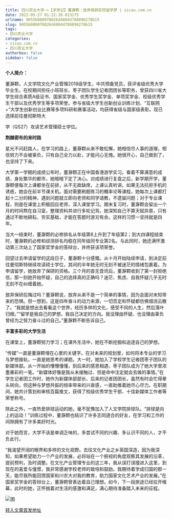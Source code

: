 ```yaml
---
title: 四川农业大学->【求学记】董瀞颗：放弃保研实现留学梦 | sicau.com.cn
date: 2022-05-27 01:22:10.013175
urlname: 9055b0800f8026d4804d788896278b15
slug: 9055b0800f8026d4804d788896278b15
tags: 
- 四川农业大学
categories:
- sicau.com.cn
- 四川农业大学
authorbox: false
sidebar: false
---
```

**个人简介：**

董瀞颗，人文学院文化产业管理2018级学生，中共预备党员，获评省级优秀大学毕业生。在校期间担任小班班长、枣子团队学生记者团团长等职务，曾获四川省大学生综合素质A级证书、国家奖学金、优秀学生奖学金、单项奖学金、校级优秀学生干部以及优秀学生等多项荣誉。参与省级大学生创新创业训练计划、“互联网+”大学生创新创业比赛等多项科研和赛事活动，均获得省级与国家级表彰。现已选择前往曼彻斯特大
<!--more-->
学（QS27）攻读艺术管理硕士学位。  

**荆棘密布的来时路**

星光不问赶路人，在学习的路上，董瀞颗从来不敢松懈，她相信尽人事的道理，相信努力不会被辜负，只有自己全力以赴，才能问心无愧。她很开心，自己做到了，也坚持了下来。

大学第一学期的成绩公布时，董瀞颗正在中国香港游学实习。看着不算满意的成绩，身处繁华的都市，她暗暗下定了决心。对成绩进行复盘之后，新学期开学，董瀞颗便每次上课都坐在前排，从不无故缺席，上课认真听讲。如果无法抗拒手机的诱惑，她会在前半节课关机。面对需要刷题练习的概率论等课程，她每次上课都打起十二分的精神，遇到问题就立即向老师和同学请教，不遗留问题；对于专业课程，则是在课堂上积极回应老师，深入课堂学习。期末复习时，董瀞颗会留出一个月的时间熬在自习室，整理资料并进行多轮记背。她深知自己不算天赋异禀，只有通过不断地耕耘、夯实基础，才能在答题时游刃有余。这样的习惯一坚持就是四年。

当大一结束时，董瀞颗的必修排名从年级第8上升到了年级第2；到大四课程结束时，董瀞颗的必修和综测排名均稳在同年级同专业第2名。与此同时，她还满怀激动第三次站上了国家奖学金的答辩台，并终获该项荣誉。

回望过去申请留学的这段日子，董瀞颗十分感慨。从十月开始陆续申请，到决定前往曼彻斯特继续攻读硕士学位，其间的半年她无时无刻不被迷茫的情绪包裹着。为申请留学，她放弃了保研的资格。三个月的杳无音讯后，董瀞颗收到了第一封拒绝信，那一刻她开始怀疑，自己的选择真的正确吗？迷茫、焦虑、自我怀疑几乎无时无刻不在纠缠着她。

放弃保研后悔过吗？董瀞颗说，放弃从来不是一个简单的事情，因为会面对未知带来的恐惧。但一想到，这是四年奋斗的动力来源，一切否定和怀疑都仿佛烟消云散了。“我就是想出去看看这个世界，经历多样的文化，感受不同的人生，然后落叶归根。”“留学是我自己的梦想，我自己决定的方向。我没理由怀疑、也没理由辜负曾经为之努力奋斗过的自己。”董瀞颗不断告诉自己。

**丰富多彩的大学生活**

在课堂上，董瀞颗努力学习；在课外生活中，她在不断挖掘和追逐自己的梦想。

“传媒”一直是董瀞颗埋在心里的关键字。在对未来的规划里，如何将本专业的学习与梦想接轨，一直是她思考的课题。大一时，她加入了学校学生记者团枣子团队的新媒体部。从一开始的懵懵懂懂，到后来的感恩相遇，枣子团队成为了她大学里浓墨重彩的一笔。“新媒体好像是我从未接触过、但是命中注定就会去做的事情。”在学生记者团工作时，她作为新媒体部部长、后来的记者团团长，虽然有时会忙得晕头转向，但这种与梦想共振的频率带来的兴奋感，一直助推着她尽心尽力。在职期间，她共计策划和审核百篇推文，获得了校级优秀学生干部、十佳新媒体工作者等荣誉称号。

除此之外，一直热爱排球运动的她，毫不犹豫加入了人文学院排球队。“排球是向上的运动！”训练过程中，董瀞颗也结识了许多志同道合的好友，在学习和工作的间隙拥有了许多美好时光。

对于她而言，大学不该是单调乏味的，多尝试不同的兴趣、多认识不同的人，才不负此行。

“我渴望开阔的眼界和多样的文化视野。去往文化产业之乡英国深造，因为我深知，如果希望助力一个产业的发展，必将站在一个俯视的角度观察其发展的沿革，提前预判，及时调整。在文化产业管理专业的这三年，我从误打误撞进入这里，到现在的喜爱与憧憬，我非常感谢学校老师的栽培和鼓励。我期待着学成归国的那一天，能尽我所能回馈国家和川农大对我的教育，助力国家文化艺术产业的发展。”在国家奖学金的答辩台上，董瀞颗曾表达着自己理想。如今，下一段旅途已经拉开帷幕，此时的她，正怀揣着对生活的感激和满足，满心期待准备踏入未来的征程。

![图](https://news.sicau.edu.cn/__local/9/09/76/AE6AB6454EA0949F5450C3B7E36_176A8C96_668D3.png)

[转入文章首发地址](https://news.sicau.edu.cn/info/1078/67976.htm)